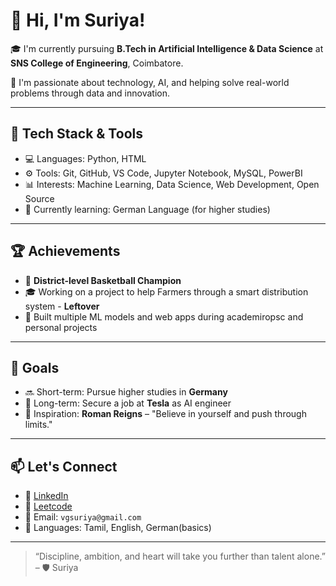 # 👋 Hi, I'm Suriya!

🎓 I'm currently pursuing **B.Tech in Artificial Intelligence & Data Science** at **SNS College of Engineering**, Coimbatore.

🚀 I'm passionate about technology, AI, and helping solve real-world problems through data and innovation.

---

## 🧰 Tech Stack & Tools

- 💻 Languages: Python, HTML
- ⚙️ Tools: Git, GitHub, VS Code, Jupyter Notebook, MySQL, PowerBI
- 📊 Interests: Machine Learning, Data Science, Web Development, Open Source
- 🌱 Currently learning: German Language (for higher studies)

---

## 🏆 Achievements

- 🏀 **District-level Basketball Champion**
- 🎓 Working on a project to help Farmers through a smart distribution system - **Leftover** 
- 🤖 Built multiple ML models and web apps during academiropsc and personal projects

---

## 🎯 Goals

- 🔜 Short-term: Pursue higher studies in **Germany**
- 🏢 Long-term: Secure a job at **Tesla** as AI engineer 
- 🧠 Inspiration: **Roman Reigns** – "Believe in yourself and push through limits."

---

## 📫 Let's Connect

- 🔗 [LinkedIn](https://www.linkedin.com/in/suriya-v-g-)
- 🔗 [Leetcode](https://leetcode.com/u/SURIYA_V_G/)
- 📧 Email: `vgsuriya@gmail.com`
- 💬 Languages: Tamil, English, German(basics)

---

> “Discipline, ambition, and heart will take you further than talent alone.” – 🛡️ Suriya

